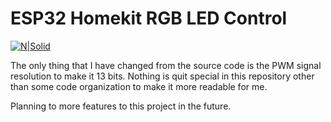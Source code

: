 # ESP32 Homekit RGB LED Control 

[![N|Solid](https://yt3.ggpht.com/yti/APfAmoEdy_75y686J6hYGyG6wyOuJ9ZpkU0qsfouX7B5Vg=s108-c-k-c0x00ffffff-no-rj)](https://www.youtube.com/channel/UC5zdou2_vz6rjpqMJ23UnQg)


The only thing that I have changed from the source code is the PWM signal resolution to make it 13 bits. Nothing is quit special in this repository other than some code organization to make it more readable for me.


Planning to more features to this project in the future.
